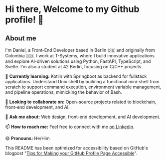 # Hi there, Welcome to my Github profile! 👋

## About me
I'm Daniel, a Front-End Developer based in Berlin 🇩🇪 and originally from Colombia 🇨🇴. I work at T-Systems, where I build innovative applications and explore AI-driven solutions using Python, FastAPI, TypeScript, and Svelte. I'm also a student at 42 Berlin, focusing on C/C++ projects.

🌱 **Currently learning:** Kotlin with Springboot as backend for fullstack applications. Understand Unix shell by building a functional mini-shell from scratch to support command execution, environment variable management, and pipeline operations, mimicking the behavior of Bash.

🤝 **Looking to collaborate on:** Open-source projects related to blockchain, front-end development, and AI.

💬 **Ask me about:** Web design, front-end development, and AI development.

📫 **How to reach me:** Feel free to connect with me [on Linkedin](https://www.linkedin.com/in/daniel-gomez-arango/).

😄 **Pronouns:** He/Him


This README has been optimized for accessibility based on GitHub's blogpost "[Tips for Making your GitHub Profile Page Accessible](https://github.blog/2023-10-26-5-tips-for-making-your-github-profile-page-accessible)".
